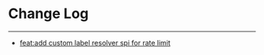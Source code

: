 # Change Log
---

- [feat:add custom label resolver spi for rate limit](https://github.com/Tencent/spring-cloud-tencent/pull/107)

